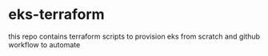 # eks-terraform
this repo contains terraform scripts to provision eks from scratch and github workflow to automate 
